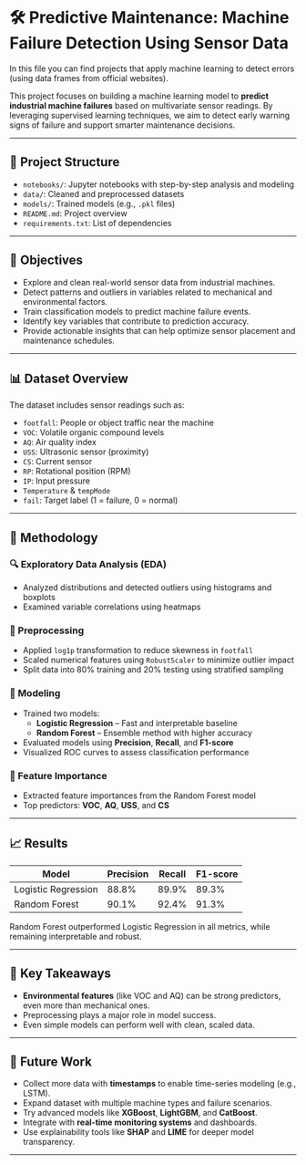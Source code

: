 # 🛠️ Predictive Maintenance: Machine Failure Detection Using Sensor Data

In this file you can find projects that apply machine learning to detect errors (using data frames from official websites).

This project focuses on building a machine learning model to **predict industrial machine failures** based on multivariate sensor readings. By leveraging supervised learning techniques, we aim to detect early warning signs of failure and support smarter maintenance decisions.

---

## 📂 Project Structure

- `notebooks/`: Jupyter notebooks with step-by-step analysis and modeling
- `data/`: Cleaned and preprocessed datasets
- `models/`: Trained models (e.g., `.pkl` files)
- `README.md`: Project overview
- `requirements.txt`: List of dependencies

---

## 🎯 Objectives

- Explore and clean real-world sensor data from industrial machines.
- Detect patterns and outliers in variables related to mechanical and environmental factors.
- Train classification models to predict machine failure events.
- Identify key variables that contribute to prediction accuracy.
- Provide actionable insights that can help optimize sensor placement and maintenance schedules.

---

## 📊 Dataset Overview

The dataset includes sensor readings such as:

- `footfall`: People or object traffic near the machine
- `VOC`: Volatile organic compound levels
- `AQ`: Air quality index
- `USS`: Ultrasonic sensor (proximity)
- `CS`: Current sensor
- `RP`: Rotational position (RPM)
- `IP`: Input pressure
- `Temperature` & `tempMode`
- `fail`: Target label (1 = failure, 0 = normal)

---

## 🧪 Methodology

### 🔍 Exploratory Data Analysis (EDA)
- Analyzed distributions and detected outliers using histograms and boxplots
- Examined variable correlations using heatmaps

### 🧹 Preprocessing
- Applied `log1p` transformation to reduce skewness in `footfall`
- Scaled numerical features using `RobustScaler` to minimize outlier impact
- Split data into 80% training and 20% testing using stratified sampling

### 🤖 Modeling
- Trained two models:
  - **Logistic Regression** – Fast and interpretable baseline
  - **Random Forest** – Ensemble method with higher accuracy
- Evaluated models using **Precision**, **Recall**, and **F1-score**
- Visualized ROC curves to assess classification performance

### 🌟 Feature Importance
- Extracted feature importances from the Random Forest model
- Top predictors: **VOC**, **AQ**, **USS**, and **CS**

---

## 📈 Results

| Model              | Precision | Recall | F1-score |
|-------------------|-----------|--------|----------|
| Logistic Regression | 88.8%    | 89.9%  | 89.3%    |
| Random Forest       | 90.1%    | 92.4%  | 91.3%    |

Random Forest outperformed Logistic Regression in all metrics, while remaining interpretable and robust.

---

## 🧠 Key Takeaways

- **Environmental features** (like VOC and AQ) can be strong predictors, even more than mechanical ones.
- Preprocessing plays a major role in model success.
- Even simple models can perform well with clean, scaled data.

---

## 🚀 Future Work

- Collect more data with **timestamps** to enable time-series modeling (e.g., LSTM).
- Expand dataset with multiple machine types and failure scenarios.
- Try advanced models like **XGBoost**, **LightGBM**, and **CatBoost**.
- Integrate with **real-time monitoring systems** and dashboards.
- Use explainability tools like **SHAP** and **LIME** for deeper model transparency.

---




